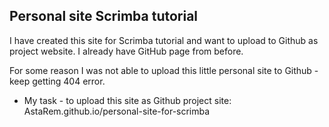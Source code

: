 

## Personal site Scrimba tutorial

I have created this site for Scrimba tutorial and want to upload to Github as project website. I already have GitHub page from before. 

For some reason I was not able to upload this little personal site to Github - keep getting 404 error.  

- My task - to upload this site as Github project site:
  AstaRem.github.io/personal-site-for-scrimba

